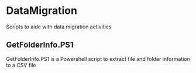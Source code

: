 # DataMigration
Scripts to aide with data migration activities

## GetFolderInfo.PS1
GetFolderInfo.PS1 is a Powershell script to extract file and folder information to a CSV file
